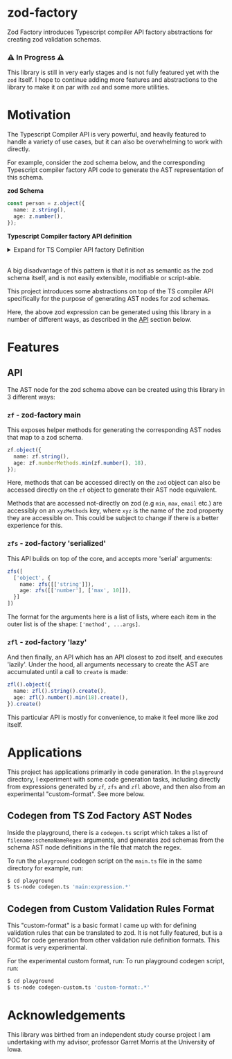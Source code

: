 # zod-factory
Zod Factory introduces Typescript compiler API factory abstractions for creating zod validation schemas.

### ⚠️ In Progress ⚠️
This library is still in very early stages and is not fully featured yet with the `zod` itself. I hope to continue adding more features and abstractions to the library to make it on par with `zod` and some more utilities.

# Motivation
The Typescript Compiler API is very powerful, and heavily featured to handle a variety of use cases, but it can also be overwhelming to work with directly. 

For example, consider the zod schema below, and the corresponding Typescript compiler factory API code to generate the AST representation of this schema.

**zod Schema**
```typescript
const person = z.object({
  name: z.string(),
  age: z.number(),
});
```

**Typescript Compiler factory API definition**
<details>
<summary>Expand for TS Compiler API factory Definition</summary>
  
  ```typescript
  factory.createVariableStatement(
    undefined,
    factory.createVariableDeclarationList(
      [factory.createVariableDeclaration(
        factory.createIdentifier("person"),
        undefined,
        undefined,
        factory.createCallExpression(
          factory.createPropertyAccessExpression(
            factory.createIdentifier("z"),
            factory.createIdentifier("object")
          ),
          undefined,
          [factory.createObjectLiteralExpression(
            [
              factory.createPropertyAssignment(
                factory.createIdentifier("name"),
                factory.createCallExpression(
                  factory.createPropertyAccessExpression(
                    factory.createIdentifier("z"),
                    factory.createIdentifier("string")
                  ),
                  undefined,
                  []
                )
              ),
              factory.createPropertyAssignment(
                factory.createIdentifier("age"),
                factory.createCallExpression(
                  factory.createPropertyAccessExpression(
                    factory.createIdentifier("z"),
                    factory.createIdentifier("number")
                  ),
                  undefined,
                  []
                )
              )
            ],
            true
          )]
        )
      )],
      ts.NodeFlags.Const
    )
  )
  ```
</details>
<br/>

A big disadvantage of this pattern is that it is not as semantic as the zod schema itself, and is not easily extensible, modifiable or script-able. 

This project introduces some abstractions on top of the TS compiler API specifically for the purpose of generating AST nodes for zod schemas. 

Here, the above zod expression can be generated using this library in a number of different ways, as described in the [API](#api) section below.


# Features

## API
The AST node for the zod schema above can be created using this library in 3 different ways:

### `zf` - zod-factory main
This exposes helper methods for generating the corresponding AST nodes that map to a zod schema. 

```typescript
zf.object({
  name: zf.string(),
  age: zf.numberMethods.min(zf.number(), 18),
});
```

Here, methods that can be accessed directly on the `zod` object can also be accessed directly on the `zf` object to generate their AST node equivalent.

Methods that are accessed not-directly on zod (e.g `min`, `max`, `email` etc.) are accessibly on an `xyzMethods` key, where `xyz` is the name of the zod property they are accessible on. This could be subject to change if there is a better experience for this.

### `zfs` - zod-factory 'serialized'
This API builds on top of the core, and accepts more 'serial' arguments:
```typescript
zfs([
  ['object', {
    name: zfs([['string']]),
    age: zfs([['number'], ['max', 10]]),
  }]
])
```
The format for the arguments here is a list of lists, where each item in the outer list is of the shape: `['method', ...args]`.

### `zfl` - zod-factory 'lazy'
And then finally, an API which has an API closest to zod itself, and executes 'lazily'. Under the hood, all arguments necessary to create the AST are accumulated until a call to `create` is made:
```typescript
zfl().object({
  name: zfl().string().create(),
  age: zfl().number().min(18).create(),
}).create()
```
This particular API is mostly for convenience, to make it feel more like zod itself.

# Applications
This project has applications primarily in code generation. In the `playground` directory, I experiment with some code generation tasks, including directly from expressions generated by `zf`, `zfs` and `zfl` above, and then also from an experimental "custom-format". See more below.

## Codegen from TS Zod Factory AST Nodes
Inside the playground, there is a `codegen.ts` script which takes a list of `filename:schemaNameRegex` arguments, and generates zod schemas from the schema AST node definitions in the file that match the regex.

To run the `playground` codegen script on the `main.ts` file in the same directory for example, run:
```bash
$ cd playground
$ ts-node codegen.ts 'main:expression.*'
```

## Codegen from Custom Validation Rules Format
This "custom-format" is a basic format I came up with for defining validation rules that can be translated to zod. It is not fully featured, but is a POC for code generation from other validation rule definition formats. This format is very experimental.

For the experimental custom format, run:
To run playground codegen script, run:
```bash
$ cd playground
$ ts-node codegen-custom.ts 'custom-format:.*'
```

# Acknowledgements
This library was birthed from an independent study course project I am undertaking with my advisor, professor Garret Morris at the University of Iowa.




